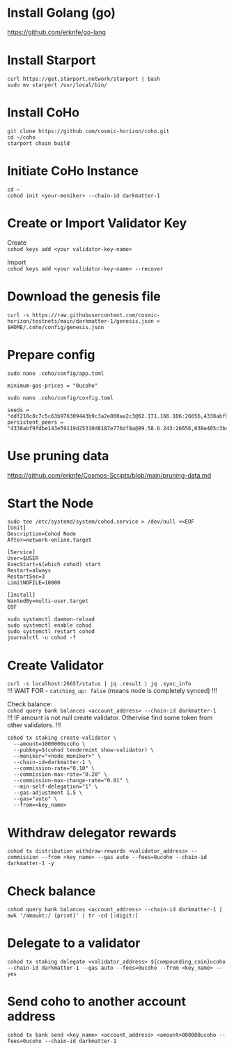 # Install Golang (go)  
https://github.com/erknfe/go-lang  

# Install Starport  
`curl https://get.starport.network/starport | bash`  
`sudo mv starport /usr/local/bin/`  

# Install CoHo  
`git clone https://github.com/cosmic-horizon/coho.git`  
`cd ~/coho`  
`starport chain build`  

# Initiate CoHo Instance  
`cd ~`  
`cohod init <your-moniker> --chain-id darkmatter-1`  

# Create or Import Validator Key  
Create  
`cohod keys add <your validator-key-name>`  

Import  
`cohod keys add <your validator-key-name> --recover`  

# Download the genesis file  
`curl -s https://raw.githubusercontent.com/cosmic-horizon/testnets/main/darkmatter-1/genesis.json > $HOME/.coho/config/genesis.json`  

# Prepare config  
`sudo nano .coho/config/app.toml`  

```
minimum-gas-prices = "0ucoho"
```

`sudo nano .coho/config/config.toml`  

```
seeds = "ddf218c8c7c5c63b976309443b9c3a2e860aa2c3@62.171.166.106:26656,4338abf9fdbe143e59119d25310d8187e776df8a@89.58.6.243:26656"
persistent_peers = "4338abf9fdbe143e59119d25310d8187e776df8a@89.58.6.243:26656,038e405c3bc3b7a72b2a8fe9759e4495ac9f7ab0@97.113.198.230:26656,20d436ab002bed85fbf0a1740cdf44d56594d62f@149.28.13.161:26656,ffc0a1443298df007f6caf165b4055f091067b41@173.212.249.116:26656,47dd5dc190bd28ccf91d17609682048dcb20ab67@65.108.11.6:46656,767595068673dfed33c0f95fce77f693fb27438c@173.212.230.119:26656,4177031549e3a53a697d0a0c2137925604c8651a@135.181.212.183:26656,fb14afb3ca33df42932ff9bd15e4662ae3d2e9fb@136.243.110.52:26656,6b2942a2266db223bef9104f59694d74d018f25b@142.132.170.122:26656,9291cebff2bb3781957451f85876a70cc7d386b4@95.179.186.131:26656,8ec8203e97e2d6f83d839b29519ea9298ac0b310@95.217.131.135:26656,0d67b8c164f20b82b055b8d88366b104fd3091f7@144.202.124.47:26656,6f6cac012b1ef57619294029e6843bcfe2eb4f5e@88.99.95.81:26656,a6e95e47d5b9ebc3249db1572cda4932cfca55d1@46.4.98.10:26656,c2526dba0581b4de079a09c25c5407103dad361c@5.9.22.226:26656,4730265f9eda448e3778ecec5a1e76133ff1f51e@65.108.41.38:26656,11105af96d70e92e0b733ee828b1f308df887fb7@65.108.12.222:26626,e9b241c26cb5b36e9fa8d091f68f5fa2594af3c4@144.202.20.79:26656,a5ab40eda3f41f7bec2d3b0a66556c9dc2b51930@144.91.77.189:26656,53fdbd70a669dba972abf4fc37bf940b1e44671d@116.202.209.108:26656,e604bdce5751e7ed5784b0cebfc3a1e0c0da2d23@62.171.166.106:26656,6024aeb1ea4489a029cbcf716343ff15c79c72b8@157.90.179.182:26656,e9870a62b6202ec82d5ef2386981c0f70879aef5@38.242.204.219:26656,1adef7b2370b38b455724c7824aa43e1a1a751eb@34.133.28.120:26656,eb8e911d52881dad82fa6a01b08469fa5a263724@135.181.111.125:26656,d303dce8c99ac40042267684487b8ada294bc7ad@95.217.165.63:26656,7ebfa8e7d8f6f46a967015d193ea81f29b6e42f8@185.185.80.4:26656,086b3c99f153bb6d606316fc0a99cd7fd2c7113f@38.242.200.166:26656,95aace7c559871eb9fd7611f79cfb20185a5023e@173.249.18.178:26656,404dc41da03ff6b833a90009a16857e104222de5@95.216.172.160:26656"
```  

# Use pruning data
https://github.com/erknfe/Cosmos-Scripts/blob/main/pruning-data.md

# Start the Node  
```
sudo tee /etc/systemd/system/cohod.service > /dev/null <<EOF
[Unit]
Description=Cohod Node
After=network-online.target

[Service]
User=$USER
ExecStart=$(which cohod) start
Restart=always
RestartSec=3
LimitNOFILE=10000

[Install]
WantedBy=multi-user.target
EOF
```
`sudo systemctl daemon-reload`  
`sudo systemctl enable cohod`  
`sudo systemctl restart cohod`  
`journalctl -u cohod -f`  

# Create Validator  
`curl -s localhost:26657/status | jq .result | jq .sync_info`  
!!! WAIT FOR - `catching_up: false` (means node is completely synced) !!!

Check balance:  
`cohod query bank balances <account_address> --chain-id darkmatter-1`  
!!! IF amount is not null create validator. Othervise find some token from other validators. !!!  

```
cohod tx staking create-validator \
  --amount=1000000ucoho \
  --pubkey=$(cohod tendermint show-validator) \
  --moniker="<node_moniker>" \
  --chain-id=darkmatter-1 \
  --commission-rate="0.10" \
  --commission-max-rate="0.20" \
  --commission-max-change-rate="0.01" \
  --min-self-delegation="1" \
  --gas-adjustment 1.5 \
  --gas="auto" \
  --from=<key_name>
```

# Withdraw delegator rewards  
`cohod tx distribution withdraw-rewards <validator_address> --commission --from <key_name> --gas auto --fees=0ucoho --chain-id darkmatter-1 -y`  

# Check balance  
`cohod query bank balances <account_address> --chain-id darkmatter-1 | awk '/amount:/ {print}' | tr -cd [:digit:]`

# Delegate to a validator  
`cohod tx staking delegate <validator_address> ${compounding_coin}ucoho --chain-id darkmatter-1 --gas auto --fees=0ucoho --from <key_name> --yes`  

# Send coho to another account address  
`cohod tx bank send <key_name> <account_address> <amount>000000ucoho --fees=0ucoho --chain-id darkmatter-1`
